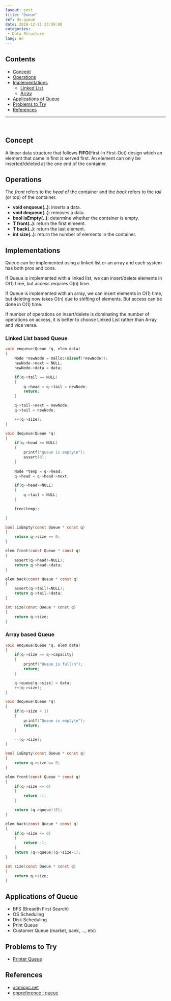 ```yaml
---
layout: post
title: "Queue"
ref: ds-queue
date: 2018-12-11 23:59:00
categories: 
 - Data Structure
lang: en
---
```


## Contents
- <a href="#concept">Concept</a>
- <a href="#op">Operations</a>
- <a href="#implementation">Implementations</a>
  * <a href="#linkedlist">Linked List</a>
  * <a href="#array">Array</a>
- <a href="#app">Applications of Queue</a>
- <a href="#problem">Problems to Try</a>
- <a href="#ref">References</a>
<hr />
<br />

## Concept <a id="concept"></a>
A linear data structure that follows **FIFO**(First-In First-Out) design which an element that
came in first is served first. An element can only be inserted/deleted at the one end of the container.

## Operations <a id="op"></a>
The *front* refers to the *head* of the container and the *back* refers to the *tail* (or top) of the container.
 - **void enqueue(..)**: inserts a data.
 - **void dequeue(..)**: removes a data.
 - **bool isEmpty(..)**: determine whether the container is empty.
 - **T front(..)**: return the first elmeent.
 - **T back(..)**: return the last element.
 - **int size(..)**: return the number of elements in the container.

## Implementations <a id="implementation"></a>
Queue can be implemented using a linked list or an array and each system has both pros and cons.

If Queue is implemented with a linked list,
we can insert/delete elements in O(1) time, but access requires O(n) time.

If Queue is implemented with an array,
we can insert elements in O(1) time, but
deleting now takes O(n) due to shifting of elements.
But access can be done in O(1) time.

If number of operations on insert/delete is dominating the number of operations on access, it is better to choose Linked List rather than Array and vice versa.
 
### Linked List based Queue  <a id="linkedlist"></a>

```c
void enqueue(Queue *q, elem data)
{
	Node *newNode = malloc(sizeof(*newNode));
	newNode->next = NULL;
	newNode->data = data;

	if(q->tail == NULL)
	{
		q->head = q->tail = newNode;
		return;
	}

	q->tail->next = newNode;
	q->tail = newNode;

	++(q->size);
}

void dequeue(Queue *q)
{
	if(q->head == NULL)
	{
		printf("queue is empty\n");
		assert(0);
	}
	
	Node *temp = q->head;
	q->head = q->head->next;

	if(q->head==NULL)
	{
		q->tail = NULL;
	}

	free(temp);

}

bool isEmpty(const Queue * const q)
{
	return q->size == 0;
}

elem front(const Queue * const q)
{
	assert(q->head!=NULL);
	return q->head->data;
}

elem back(const Queue * const q)
{
	assert(q->tail!=NULL);
	return q->tail->data;
}

int size(const Queue * const q)
{
	return q->size;
}
```

### Array based Queue <a id="array"></a>

```c
void enqueue(Queue *q, elem data)
{
	if(q->size >= q->capacity)
	{
		printf("Queue is full\n");
		return;
	}

	q->queue[q->size] = data;
	++(q->size);
}

void dequeue(Queue *q)
{
	if(q->size < 1)
	{
		printf("Queue is empty\n");
		return;
	}

	--(q->size);
}

bool isEmpty(const Queue * const q)
{
	return q->size == 0;
}

elem front(const Queue * const q)
{
	if(q->size <= 0)
	{
		return -1;
	}

	return (q->queue)[0];
}

elem back(const Queue * const q)
{
	if(q->size <= 0)
	{
		return -1;
	}
	return (q->queue)[q->size-1];
}

int size(const Queue * const q)
{
	return q->size;
}
```

## Applications of Queue <a id="app"></a>
- BFS (Breadth First Search)
- OS Scheduling
- Disk Scheduling
- Print Queue
- Customer Queue (market, bank, ..., etc)

## Problems to Try <a id="problem"></a>
- [Printer Queue](https://www.acmicpc.net/problem/1966)

## References <a id="ref"></a>
- [acmicpc.net](https://www.acmicpc.net/)
- [cppreference : queue](https://en.cppreference.com/w/cpp/container/queue)
